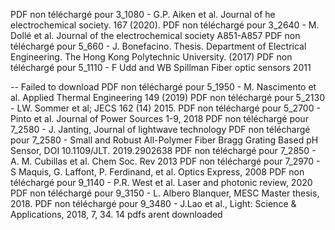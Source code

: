 PDF non téléchargé pour 3_1080 - G.P. Aiken et al. Journal of he electrochemical society. 167 (2020).
PDF non téléchargé pour 3_2640 - M. Dollé et al. Journal of the electrochemical society A851-A857
PDF non téléchargé pour 5_660 - J. Bonefacino. Thesis. Department of Electrical Engineering. The Hong Kong Polytechnic University. (2017)
PDF non téléchargé pour 5_1110 - F Udd and WB Spillman Fiber optic sensors 2011

-- Failed to download
PDF non téléchargé pour 5_1950 - M. Nascimento et al. Applied Thermal Engineering 149 (2019)
PDF non téléchargé pour 5_2130 - LW. Sommer et al; JECS 162 (14) 2015.
PDF non téléchargé pour 5_2700 - Pinto et al. Journal of Power Sources 1-9, 2018
PDF non téléchargé pour 7_2580 - J. Janting, Journal of lightwave technology
PDF non téléchargé pour 7_2580 - Small and Robust All-Polymer Fiber Bragg Grating Based pH Sensor, DOI 10.1109/JLT. 2019.2902638
PDF non téléchargé pour 7_2850 - A. M. Cubillas et al. Chem Soc. Rev 2013
PDF non téléchargé pour 7_2970 - S Maquis, G. Laffont, P. Ferdinand, et al. Optics Express, 2008
PDF non téléchargé pour 9_1140 - P.R. West et al. Laser and photonic review, 2020
PDF non téléchargé pour 9_3150 - L. Albero Blanquer, MESC Master thesis, 2018.
PDF non téléchargé pour 9_3480 - J.Lao et al., Light: Science & Applications, 2018, 7, 34.
14 pdfs arent downloaded
